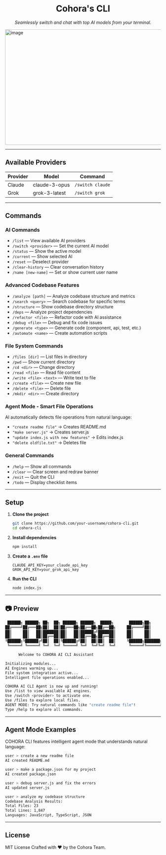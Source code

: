 <h1 align="center"> Cohora's CLI </h1>
<p align="center"><i>Seamlessly switch and chat with top AI models from your terminal.</i></p>
<img width="878" height="372" alt="image" src="https://github.com/user-attachments/assets/b0ff7728-e7f1-4164-a51c-2f6a170c52b2" />

---


## Available Providers

| Provider  | Model                         | Command            |
|-----------|-------------------------------|---------------------|
| Claude    | claude-3-opus                 | `/switch claude`    |
| Grok      | grok-3-latest                 | `/switch grok`      |

---

## Commands

### AI Commands
- `/list` — View available AI providers
- `/switch <provider>` — Set the current AI model
- `/status` — Show the active model
- `/current` — Show selected AI
- `/reset` — Deselect provider
- `/clear-history` — Clear conversation history
- `/name [new-name]` — Set or show current user name

### Advanced Codebase Features
- `/analyze [path]` — Analyze codebase structure and metrics
- `/search <query>` — Search codebase for specific terms
- `/structure` — Show codebase directory structure
- `/deps` — Analyze project dependencies
- `/refactor <file>` — Refactor code with AI assistance
- `/debug <file>` — Debug and fix code issues
- `/generate <type>` — Generate code (component, api, test, etc.)
- `/automate <name>` — Create automation scripts

### File System Commands
- `/files [dir]` — List files in directory
- `/pwd` — Show current directory
- `/cd <dir>` — Change directory
- `/read <file>` — Read file content
- `/write <file> <text>` — Write text to file
- `/create <file>` — Create new file
- `/delete <file>` — Delete file
- `/mkdir <dir>` — Create directory

### Agent Mode - Smart File Operations
AI automatically detects file operations from natural language:
- `"create readme file"` → Creates README.md
- `"make server.js"` → Creates server.js
- `"update index.js with new features"` → Edits index.js
- `"delete oldfile.txt"` → Deletes file

### General Commands
- `/help` — Show all commands
- `/clear` — Clear screen and redraw banner
- `/exit` — Quit the CLI
- `/todo` — Display checklist items

---

## Setup

1. **Clone the project**

   ```bash
   git clone https://github.com/your-username/cohora-cli.git
   cd cohora-cli
   ```

2. **Install dependencies**

   ```bash
   npm install
   ```

3. **Create a `.env` file**

   ```env
   CLAUDE_API_KEY=your_claude_api_key
   GROK_API_KEY=your_grok_api_key
   ```

4. **Run the CLI**

   ```bash
   node index.js
   ```

---

## 📷 Preview

```bash
 ██████╗ ██████╗ ██╗  ██╗ ██████╗ ██████╗  █████╗       ██████╗██╗     ██╗
██╔════╝██╔═══██╗██║  ██║██╔═══██╗██╔══██╗██╔══██╗     ██╔════╝██║     ██║
██║     ██║   ██║███████║██║   ██║██████╔╝███████║     ██║     ██║     ██║
██║     ██║   ██║██╔══██║██║   ██║██╔══██╗██╔══██║     ██║     ██║     ██║
╚██████╗╚██████╔╝██║  ██║╚██████╔╝██║  ██║██║  ██║     ╚██████╗███████╗██║
 ╚═════╝ ╚═════╝ ╚═╝  ╚═╝ ╚═════╝ ╚═╝  ╚═╝╚═╝  ╚═╝      ╚═════╝╚══════╝╚═╝

      Welcome to COHORA AI CLI Assistant

Initializing modules...
AI Engines warming up...
File system integration active...
Intelligent file operations enabled...

COHORA AI CLI Agent is now up and running!
Use /list to view available AI engines.
Use /switch <provider> to activate one.
Use /files to explore local files.
AGENT MODE: Try natural commands like "create readme file"!
Type /help to explore all commands.
```

---

## Agent Mode Examples

COHORA CLI features intelligent agent mode that understands natural language:

```bash
user > create a new readme file
AI created README.md

user > make a package.json for my project
AI created package.json

user > debug server.js and fix the errors
AI updated server.js

user > analyze my codebase structure
Codebase Analysis Results:
Total Files: 23
Total Lines: 1,847
Languages: JavaScript, TypeScript, JSON
```

---

## License

MIT License
Crafted with ❤️ by the Cohora Team.
